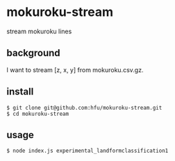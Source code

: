# mokuroku-stream
stream mokuroku lines

## background
I want to stream [z, x, y] from mokuroku.csv.gz.

## install
```console
$ git clone git@github.com:hfu/mokuroku-stream.git
$ cd mokuroku-stream
```

## usage
```console
$ node index.js experimental_landformclassification1
```
